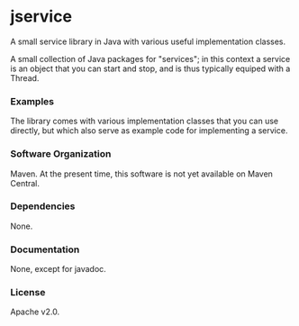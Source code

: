 # jservice
A small service library in Java with various useful implementation classes.

A small collection of Java packages for "services"; in this context a service is an object
that you can start and stop, and is thus typically equiped with a Thread.

### Examples

The library comes with various implementation classes that you can use directly,
but which also serve as example code for implementing a service.

### Software Organization

Maven.
At the present time, this software is not yet available on Maven Central.

### Dependencies

None.

### Documentation

None, except for javadoc.

### License

Apache v2.0.
